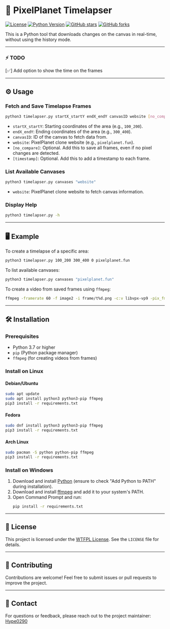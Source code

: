 # 📸 PixelPlanet Timelapser

[![License](https://img.shields.io/badge/License-WTFPL-brightgreen)](https://www.wtfpl.net/)
[![Python Version](https://img.shields.io/badge/python-3.7+-blue.svg)](https://www.python.org/)
[![GitHub stars](https://img.shields.io/github/stars/Hype0290/timelapse-bot-pixelplanet?style=social)](https://github.com/Hype0290/timelapse-bot-pixelplanet/stargazers)
[![GitHub forks](https://img.shields.io/github/forks/Hype0290/timelapse-bot-pixelplanet?style=social)](https://github.com/Hype0290/timelapse-bot-pixelplanet/network)

This is a Python tool that downloads changes on the canvas in real-time, without using the history mode.

---

### ⚡ TODO

[✅] Add option to show the time on the frames



---

## ⚙️ Usage

### Fetch and Save Timelapse Frames
```bash
python3 timelapser.py startX_startY endX_endY canvasID website [no_compare] [timestamp]
```
- `startX_startY`: Starting coordinates of the area (e.g., `100_200`).
- `endX_endY`: Ending coordinates of the area (e.g., `300_400`).
- `canvasID`: ID of the canvas to fetch data from.
- `website`: PixelPlanet clone website (e.g., `pixelplanet.fun`).
- `[no_compare]`: Optional. Add this to save all frames, even if no pixel changes are detected.
- `[timestamp]`: Optional. Add this to add a timestamp to each frame.
### List Available Canvases
```bash
python3 timelapser.py canvases "website"
```
- `website`: PixelPlanet clone website to fetch canvas information.

### Display Help
```bash
python3 timelapser.py -h
```

---

## 🖥️ Example

To create a timelapse of a specific area:
```bash
python3 timelapser.py 100_200 300_400 0 pixelplanet.fun
```

To list available canvases:
```bash
python3 timelapser.py canvases "pixelplanet.fun"
```

To create a video from saved frames using `ffmpeg`:
```bash
ffmpeg -framerate 60 -f image2 -i frame/t%d.png -c:v libvpx-vp9 -pix_fmt yuva420p timelapse.mp4
```

---

## 🛠️ Installation

### Prerequisites
- Python 3.7 or higher
- `pip` (Python package manager)
- `ffmpeg` (for creating videos from frames)

### Install on Linux

#### Debian/Ubuntu
```bash
sudo apt update
sudo apt install python3 python3-pip ffmpeg
pip3 install -r requirements.txt
```

#### Fedora
```bash
sudo dnf install python3 python3-pip ffmpeg
pip3 install -r requirements.txt
```

#### Arch Linux
```bash
sudo pacman -S python python-pip ffmpeg
pip3 install -r requirements.txt
```

### Install on Windows

1. Download and install [Python](https://www.python.org/downloads/) (ensure to check "Add Python to PATH" during installation).
2. Download and install [ffmpeg](https://ffmpeg.org/download.html) and add it to your system's PATH.
3. Open Command Prompt and run:
    ```cmd
    pip install -r requirements.txt
    ```

---

## 📜 License

This project is licensed under the [WTFPL License](https://opensource.org/licenses/WTFPL). See the `LICENSE` file for details.

---

## 🤝 Contributing

Contributions are welcome! Feel free to submit issues or pull requests to improve the project.

---

## 📧 Contact

For questions or feedback, please reach out to the project maintainer: [Hype0290](https://github.com/Hype0290)
